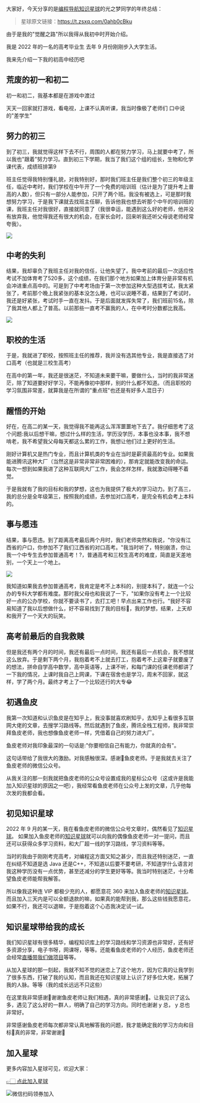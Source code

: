 大家好，今天分享的是[编程导航知识星球](https://mp.weixin.qq.com/s?__biz=MzI1NDczNTAwMA==&mid=2247524980&idx=2&sn=9ddcdb6c52aa096ed4c5ad0ced946a7d&chksm=e9c28583deb50c95f3c2665713a8bbc372c68332b3bfb846cf4b23af3f1cc07164832a291335&token=1681036854&lang=zh_CN&scene=21#wechat_redirect)的光之梦同学的年终总结：
> 星球原文链接：https://t.zsxq.com/0ahb0cBku

由于是我的"觉醒之路"所以我得从我初中时开始介绍。

我是 2022 年的一名的高考毕业生
去年 9 月份刚刚步入大学生活。

我来先介绍一下我的初高中经历吧


## 荒废的初一和初二
初一和初二，我基本都是在游戏中渡过

天天一回家就打游戏，看电视，上课不认真听课，我当时像极了老师们 口中说的"差学生"


## 努力的初三

到了初三，我就觉得这样下去不行，周围的人都在努力学习，马上就要中考了，所以我也"跟着"努力学习。直到初三下学期，我当了我们这个组的组长，生物和化学课代表，成绩班排第9

班主任觉得我特别懂礼貌，对我特别好，那时我们班主任是我们整个初三的年级主任，临近中考时，我们学校在中午开了一个免费的培训班（估计是为了提升考上普高的人数），但只有一部分人能参加，只开了两个班。我没有被选上，可是那时我想努力学习，于是我下课就去找班主任聊，告诉他我也想去听那个中午的培训班的课，我班主任对我很好，直接就同意了（我很幸运，能遇到这么好的老师，他并没有放弃我，他觉得我还有很大的机会，在家长会时，回来听我还听父母说老师经常夸我）。

![](https://files.mdnice.com/user/31817/04192d15-c1a3-4500-af9f-b1e8786aa835.png)


## 中考的失利

结果，我却辜负了我班主任对我的信任，让他失望了。我中考前的最后一次适应性考试不加体育考了520多，这个成绩，在我们那个地方如果加上体育分是非常有机会冲进重点高中的。可是到了中考考场由于第一次参加这种大型选拔考试，我太紧张了，考前那个晚上我紧张的基本没怎么睡，也可以说睡不着，结果到了考试时，我还是好紧张，考试时手一直在发抖。于是后面就发挥失常了，我们班前15名，除了我其他人都上了普高。以前那些一直考不赢我的人，在中考时分数都比我高。

![](https://files.mdnice.com/user/31817/0ade5ae8-e4f4-4708-a9ab-97b01090105e.png)


## 职校的生活

于是，我就进了职校，按照班主任的推荐，我并没有选其他专业，我是直接选了对口高考（也就是三校生高考）

在高中的第一年，我还是很迷茫，不知道未来要干嘛，要做什么，当时的我非常迷茫，除了知道要好好学习，不能再像初中那样，别的什么都不知道。（而且职校的学习氛围非常差，就算我是在所谓的"重点班"也还是有好多人混日子）


## 醒悟的开始

好在，在高二的某一天，我觉得我不能再这么浑浑噩噩地下去了。我仔细思考了这个问题:我以后想干嘛，想过什么样的生活，学历没学历，本事也没本事，我不想啃老，我不希望我父母每天都这么累的工作，我想让他们过上更好的生活。

刚好计算机又是热门专业，而且计算机类的专业在当时是薪资最高的专业。如果我能进腾讯这种大厂（当然这是非常非常非常困难的），那肯定就能改变我的命运。每次一想到如果我进了这种互联网大厂工作，我会怎样怎样，我就激动得睡不着觉。

于是我就有了我的目标和我的梦想，这也为我提供了极大的学习动力。到了高三，我的总分是全年级第三，按照我的成绩，去参加对口高考，是完全有机会考上本科的。


## 事与愿违

结果，事与愿违。到了距离高考最后两个月时，我们老师突然和我说，"你没有江西省的户口，你参加不了我们江西省的对口高考。"我当时听了，特别崩溃，你让我一个中专生去参加普通高考！?，普通高考和三校生高考的难度，简直是天差地别，一个天上一个地上。


![](https://files.mdnice.com/user/31817/2deefa51-bacf-43d4-9fbe-75cdcf5b8fdf.png)


我知道如果我去参加普通高考，我肯定是考不上本科的，别提本科了，就连一个公办的专科大学都有难度。那时我父母也和我说了一下，"如果你没有考上一个比较好一点的公办学校，你就不要读书了，去打工吧！早点出来工作也行。"我好不容易知道了我以后想做什么，好不容易找到了我的目标🎯，我的梦想，结果，上天却和我开了一个天大的玩笑。


## 高考前最后的自我救赎

但是我还有两个月的时间，我还有最后一点时间，我还有最后一点机会，我不想就这么放弃。于是剩下两个月，我抱着考不上就去打工，抱着考不上这辈子就要废了的想法，拼命自学高中数学，高中英语等，上课不听，和每门课的任课老师都讲了一下我的情况，上课时我自己上网课，下课在宿舍也是学习，周末不回家，就这样，学了两个月。最终才考上了一个比较还行的大专😂

## 初遇鱼皮

我第一次知道和认识鱼皮是在知乎上，我没事就喜欢刷知乎，去知乎上看很多互联网大佬的文章，去搜学习路线等。然后就遇到了鱼皮，腾讯全栈工程师，我非常崇拜鱼皮老师，我也想像鱼皮老师一样，凭借着自己的努力进大厂。

鱼皮老师对我印象最深的一句话是:"你要相信自己有能力，你就真的会有"。

这句话带给了我很大的激励。对我感触很深。感谢🙏鱼皮老师。于是我就去关注了鱼皮老师的微信公众号。

从我关注的那一刻我就把鱼皮老师的公众号设置成我的星标公众号（这或许是我能加入知识星球的原因之一吧），我经常看鱼皮老师在公众号上发的文章，几乎他每次发的我都会看。


## 初见知识星球

2022 年 9 月的某一天，我在看鱼皮老师的微信公众号文章时，偶然看见了[知识星球](https://mp.weixin.qq.com/s?__biz=MzI1NDczNTAwMA==&mid=2247524980&idx=2&sn=9ddcdb6c52aa096ed4c5ad0ced946a7d&chksm=e9c28583deb50c95f3c2665713a8bbc372c68332b3bfb846cf4b23af3f1cc07164832a291335&token=1681036854&lang=zh_CN&scene=21#wechat_redirect)。
如果加入鱼皮老师的[知识星球](https://mp.weixin.qq.com/s?__biz=MzI1NDczNTAwMA==&mid=2247524980&idx=2&sn=9ddcdb6c52aa096ed4c5ad0ced946a7d&chksm=e9c28583deb50c95f3c2665713a8bbc372c68332b3bfb846cf4b23af3f1cc07164832a291335&token=1681036854&lang=zh_CN&scene=21#wechat_redirect)就可以向我的偶像鱼皮老师一对一提问，而且还可以获得众多学习资料，和大厂超一线的学习路线，学习资料等等。

当时的我由于刚刚考完高考，对编程这方面又知之甚少，而且我还特别迷茫，一直在纠结不知道是选 Java  还是C++，不知道以后要不要考研，不知道学什么语言对我这种学历没有一点优势，甚至还减分的学生更好等等。我当时特别迷茫，十分希望鱼皮老师能帮我解答。

所以像我这种连 VIP 都极少充的人，都愿意花 360 来加入鱼皮老师的[知识星球](https://mp.weixin.qq.com/s?__biz=MzI1NDczNTAwMA==&mid=2247524980&idx=2&sn=9ddcdb6c52aa096ed4c5ad0ced946a7d&chksm=e9c28583deb50c95f3c2665713a8bbc372c68332b3bfb846cf4b23af3f1cc07164832a291335&token=1681036854&lang=zh_CN&scene=21#wechat_redirect)。而且加入三天内是可以全额退款的嘛，如果真的能帮到我，那么这些钱我愿意花，如果不行，我还可以退嘛，于是抱着这个心态我决定试一试。


## 知识星球带给我的成长
我们知识星球有很多精华，编程知识库上的学习路线和学习资源也非常好，还有好多资源分享，电子书呀，网课呀，等等。还能看鱼皮老师的个人经历，鱼皮老师还会经常[直播带我们做项目](https://mp.weixin.qq.com/s/IgBVp-BJrzoc7vloWrX4ww)等等。

从加入星球的那一刻起，我就不知不觉的迷恋上了这个地方，因为它真的让我学到了很多东西，打破了我的认知，而且我还在知识星球上认识了好多位大佬，拓展了我的人脉。等等（我的成长远远不只这些）

在这里我非常感谢🙏谢谢鱼皮老师让我们相遇，真的非常感谢🙏。让我见识了这么多，遇见了这么好的一群人，明确了自己的学习方向。同时也谢谢 y 总， y 总也非常好。


非常感谢鱼皮老师每次都非常认真地解答我的问题，我才能确定我的学习方向和目标🎯真的非常，非常谢谢🥰

## 加入星球

更多内容加入星球可见，欢迎大家：

[👉🏻 点此加入星球](https://yuyuanweb.feishu.cn/wiki/SDtMwjR1DituVpkz5MLc3fZLnzb)

![微信扫码领券加入](https://www.codefather.cn/img/%E7%9F%A5%E8%AF%86%E6%98%9F%E7%90%83%E6%89%AB%E7%A0%81.jpeg)
